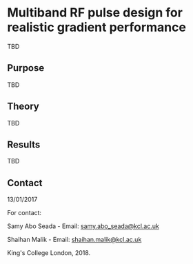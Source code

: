 # Multiband RF pulse design for realistic gradient performance

TBD

## Purpose
TBD

## Theory
TBD

## Results
TBD

## Contact

13/01/2017

For contact:

Samy Abo Seada - Email:
samy.abo_seada@kcl.ac.uk

Shaihan Malik - Email:
shaihan.malik@kcl.ac.uk

King's College London, 2018.